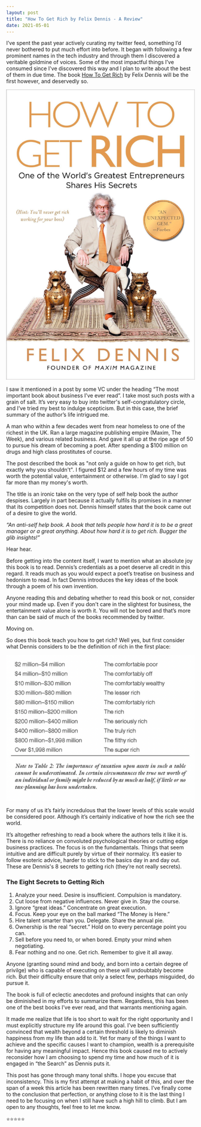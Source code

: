 ```yaml
---
layout: post
title: "How To Get Rich by Felix Dennis - A Review"
date: 2021-05-01
---
```


I’ve spent the past year actively curating my twitter feed, something I’d never bothered to put much effort into before. It began with following a few prominent names in the tech industry and through them I discovered a veritable goldmine of voices. Some of the most impactful things I’ve consumed since I've discovered this way and I plan to write about the best of them in due time. The book [How To Get Rich](https://www.amazon.com/gp/product/1591842719/ref=as_li_tl?ie=UTF8&camp=1789&creative=9325&creativeASIN=1591842719&linkCode=as2&tag=anirudhi-20&linkId=8de77d7f1b367a3e73c9e2bdef190605) by Felix Dennis will be the first however, and deservedly so.

![How To Get Rich Cover](/assets/images/dennis.jpg)

I saw it mentioned in a post by some VC under the heading “The most important book about business I’ve ever read”. I take most such posts with a grain of salt. It’s very easy to buy into twitter's self-congratulatory circle, and I’ve tried my best to indulge scepticism. But in this case, the brief summary of the author’s life intrigued me.

A man who within a few decades went from near homeless to one of the richest in the UK. Ran a large magazine publishing empire (Maxim, The Week), and various related business. And gave it all up at the ripe age of 50 to pursue his dream of becoming a poet. After spending a $100 million on drugs and high class prostitutes of course.

The post described the book as "not only a guide on how to get rich, but exactly why you shouldn't". I figured $12 and a few hours of my time was worth the potential value, entertainment or otherwise. I'm glad to say I got far more than my money's worth.

The title is an ironic take on the very type of self help book the author despises. Largely in part because it actually fulfils its promises in a manner that its competition does not. Dennis himself states that the book came out of a desire to give the world.

_“An anti-self help book. A book that tells people how hard it is to be a great manager or a great anything. About how hard it is to get rich. Bugger the glib insights!”_

Hear hear.

Before getting into the content itself, I want to mention what an absolute joy this book is to read. Dennis’s credentials as a poet deserve all credit in this regard. It reads much as you would expect a poet’s treatise on business and hedonism to read. In fact Dennis introduces the key ideas of the book through a poem of his own invention.

Anyone reading this and debating whether to read this book or not, consider your mind made up. Even if you don't care in the slightest for business, the entertainment value alone is worth it. You will not be bored and that’s more than can be said of much of the books recommended by twitter.

Moving on.

So does this book teach you how to get rich? Well yes, but first consider what Dennis considers to be the definition of rich in the first place:

![Rich Scale](/assets/images/rich-scale.png)

For many of us it’s fairly incredulous that the lower levels of this scale would be considered poor. Although it’s certainly indicative of how the rich see the world.

It’s altogether refreshing to read a book where the authors tells it like it is. There is no reliance on convoluted psychological theories or cutting edge business practices. The focus is on the fundamentals. Things that seem intuitive and are difficult purely by virtue of their normalcy. It’s easier to follow esoteric advice, harder to stick to the basics day in and day out. These are Dennis's 8 secrets to getting rich (they’re not really secrets).

### The Eight Secrets to Getting Rich

1. Analyze your need. Desire is insufficient. Compulsion is mandatory.
2. Cut loose from negative influences. Never give in. Stay the course.
3. Ignore “great ideas.” Concentrate on great execution.
4. Focus. Keep your eye on the ball marked “The Money is Here.”
5. Hire talent smarter than you. Delegate. Share the annual pie.
6. Ownership is the real “secret.” Hold on to every percentage point you can.
7. Sell before you need to, or when bored. Empty your mind when negotiating.
8. Fear nothing and no one. Get rich. Remember to give it all away.

Anyone (granting sound mind and body, and born into a certain degree of privilge) who is capable of executing on these will undoubtably become rich. But their difficulty ensure that only a select few, perhaps misguided, do pursue it.

The book is full of eclectic anecdotes and profound insights that can only be diminished in my efforts to summarize them. Regardless, this has been one of the best books I’ve ever read, and that warrants mentioning again.

It made me realize that life is too short to wait for the right opportunity and I must explicitly structure my life around this goal. I’ve been sufficiently convinced that wealth beyond a certain threshold is likely to diminish happiness from my life than add to it. Yet for many of the things I want to achieve and the specific causes I want to champion, wealth is a prerequisite for having any meaningful impact. Hence this book caused me to actively reconsider how I am choosing to spend my time and how much of it is engaged in “the Search” as Dennis puts it.

This post has gone through many tonal shifts. I hope you excuse that inconsistency. This is my first attempt at making a habit of this, and over the span of a week this article has been rewritten many times. I’ve finally come to the conclusion that perfection, or anything close to it is the last thing I need to be focusing on when I still have such a high hill to climb. But I am open to any thoughts, feel free to let me know.

⭐⭐⭐⭐⭐
